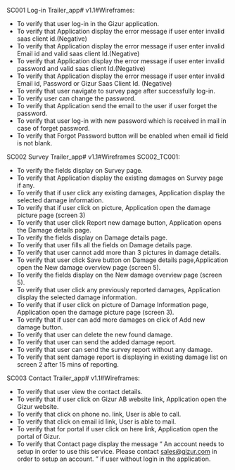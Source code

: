 SC001	Log-in		Trailer_app# v1.1#Wireframes:
* To verify that user log-in in the Gizur application.
* To verify that  Application display the error message if user enter invalid saas client id.(Negative) 
* To verify that  Application display the error message if user enter invalid Email id and valid saas client Id.(Negative) 
* To verify that  Application display the error message if user enter invalid password and valid saas client Id.(Negative) 
* To verify that  Application display the error message if user enter invalid Email id, Password or Gizur Saas Client Id. (Negative) 
* To verify that user navigate to survey page after successfully log-in. 
* To verify user can change the password.
* To verify that Application send the email to the user if user forget the password. 
* To verify that user log-in with new password which is received in mail in case of forget password.
* To verify that Forgot Password button will be enabled when email id field is not blank.

SC002	Survey		Trailer_app# v1.1#Wireframes	SC002_TC001:
* To verify the fields display on Survey page.
* To verify that Application display the existing damages on Survey page if any.
* To verify that if user click any existing damages, Application display the selected damage information.
* To verify that if user click on picture, Application open the damage picture page (screen 3) 
* To verify that user click Report new damage button, Application opens the Damage details page.
* To verify the fields display on Damage details page.
* To verify that user fills all the fields on Damage details page.
* To verify that user cannot add more than 3 pictures in damage details. 
* To verify that user click Save button on Damage details page,Application open the New damage overview page (screen 5).
* To verify the fields display on the New damage overview page (screen 5).
* To verify that user click any previously reported damages, Application display the selected damage information.
* To verify that if user click on picture of Damage Information page, Application open the damage picture page (screen 3). 
* To verify that if user can add more damages on click of Add new damage button.
* To verify that user can delete the new found damage.
* To verify that user can send the added damage report.
* To verify that user can send the survey report without any damage.
* To verify that sent damage report is displaying in existing damage list on screen 2 after 15 mins of reporting.

SC003	Contact		Trailer_app# v1.1#Wireframes:
* To verify that user view the contact details.
* To verify that if user click on Gizur AB website link, Application open the Gizur website.
* To verify that click on phone no. link, User is able to call.
* To verify that click on email id link, User is able to mail.
* To verify that for portal if user click on here link, Application open the portal of Gizur.
* To verify that Contact page display the message “ An account needs to setup in order to use this service. Please contact sales@gizur.com in order to setup an account. ” if user without login in the application.

